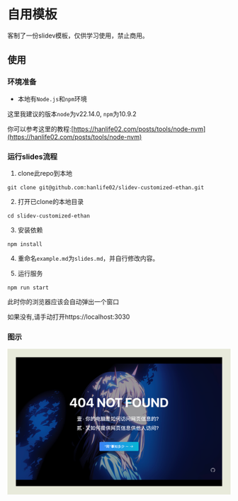 <!--
 * @Author: Ethan && ethan@hanlife02.com
 * @Date: 2025-05-31 00:04:53
 * @LastEditors: Ethan && ethan@hanlife02.com
 * @LastEditTime: 2025-06-05 19:55:52
 * @FilePath: /slidev-customized-ethan/README.md
 * @Description:
 *
 * Copyright (c) 2025 by Ethan, All Rights Reserved.
-->

# 自用模板

客制了一份slidev模板，仅供学习使用，禁止商用。

## 使用

### 环境准备

- 本地有`Node.js`和`npm`环境

这里我建议的版本`node`为v22.14.0, `npm`为10.9.2

你可以参考这里的教程:[https://hanlife02.com/posts/tools/node-nvm](https://hanlife02.com/posts/tools/node-nvm)

### 运行slides流程

1. clone此repo到本地

```shell
git clone git@github.com:hanlife02/slidev-customized-ethan.git
```

2. 打开已clone的本地目录

```shell
cd slidev-customized-ethan
```

3. 安装依赖

```shell
npm install
```

4. 重命名`example.md`为`slides.md`，并自行修改内容。

5. 运行服务

```
npm run start
```

此时你的浏览器应该会自动弹出一个窗口

如果没有,请手动打开https://localhost:3030

### 图示

![图示](<figures/CleanShot 2025-06-01 at 19.31.07@2x.png>)
